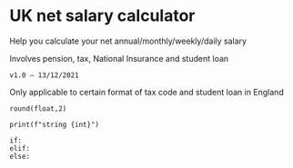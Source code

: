 # UK net salary calculator

Help you calculate your net annual/monthly/weekly/daily salary 

Involves pension, tax, National Insurance and student loan

`v1.0 — 13/12/2021`

Only applicable to certain format of tax code and student loan in England

```
round(float,2)

print(f"string {int}")

if: 
elif: 
else:
```